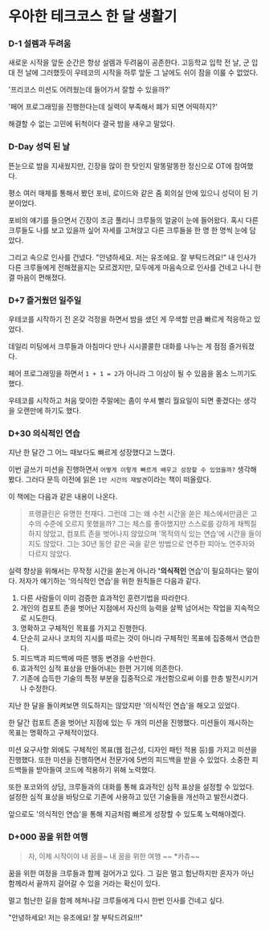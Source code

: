 # 우아한 테크코스 한 달 생활기

### D-1 설렘과 두려움

새로운 시작을 앞둔 순간은 항상 설렘과 두려움이 공존한다. 고등학교 입학 전 날, 군 입대 전 날에 그러했듯이 우테코의 시작을 하루 앞둔 그 날에도 쉬이 잠을 이룰 수 없었다.

'프리코스 미션도 어려웠는데 들어가서 잘할 수 있을까?'

'페어 프로그래밍을 진행한다는데 실력이 부족해서 폐가 되면 어떡하지?'

해결할 수 없는 고민에 뒤척이다 결국 밤을 새우고 말았다.

### D-Day 성덕 된 날

뜬눈으로 밤을 지새웠지만, 긴장을 많이 한 탓인지 말똥말똥한 정신으로 OT에 참여했다.

평소 여러 매체를 통해서 봤던 포비, 로이드와 같은 줌 회의실 안에 있으니 성덕이 된 기분이었다.

포비의 얘기를 들으면서 긴장이 조금 풀리니 크루들의 얼굴이 눈에 들어왔다. 혹시 다른 크루들도 나를 보고 있을까 싶어 자세를 고쳐앉고 다른 크루들을 한 명 한 명씩 눈에 담았다.

그리고 속으로 인사를 건넸다. "안녕하세요. 저는 유조에요. 잘 부탁드려요!" 내 인사가 다른 크루들에게 전해졌을지는 모르겠지만, 모두에게 마음속으로 인사를 건네고 나니 한결 마음이 편해졌다.

### D+7 즐거웠던 일주일

우테코를 시작하기 전 온갖 걱정을 하면서 밤을 샜던 게 무색할 만큼 빠르게 적응하고 있었다.

데일리 미팅에서 크루들과 아침마다 만나 시시콜콜한 대화를 나누는 게 점점 즐거워졌다.

페어 프로그래밍을 하면서 `1 + 1 = 2`가 아니라 그 이상이 될 수 있음을 몸소 느끼기도 했다.

우테코를 시작하고 처음 맞이한 주말에는 좀이 쑤셔 빨리 월요일이 되면 좋겠다는 생각을 오랜만에 하기도 했다.

### D+30 의식적인 연습

지난 한 달간 그 어느 때보다도 빠르게 성장했다고 느꼈다.

이번 글쓰기 미션을 진행하면서 `어떻게 이렇게 빠르게 배우고 성장할 수 있었을까?` 생각해봤다. 그러다 문득 이전에 읽은 `1만 시간의 재발견`이라는 책이 떠올랐다.

이 책에는 다음과 같은 내용이 나온다.

> 프랭클린은 유명한 천재다. 그런데 그는 왜 수천 시간을 쏟은 체스에서만큼은 고수의 수준에 오르지 못했을까? 그는 체스를 좋아했지만 스스로를 강하게 채찍질하지 않았고, 컴포트 존을 벗어나지 않았으며 '목적의식 있는 연습'에 시간을 들이지도 않았다. 그는 30년 동안 같은 곡을 같은 방법으로 연주한 피아노 연주자와 다르지 않았다.

실력 향상을 위해서는 무작정 시간을 쏟는게 아니라 **'의식적인** 연습'이 필요하다는 말이다. 저자가 얘기하는 '의식적인 연습'을 위한 원칙들은 다음과 같다.

1. 다른 사람들이 이미 검증한 효과적인 훈련기법을 따라한다.
2. 개인의 컴포트 존을 벗어난 지점에서 자신의 능력을 살짝 넘어서는 작업을 지속적으로 시도한다.
3. 명확하고 구체적인 목표를 가지고 진행한다.
4. 단순히 교사나 코치의 지시를 따르는 것이 아니라 구체적인 목표에 집중해서 연습한다.
5. 피드백과 피드백에 따른 행동 변경을 수반한다.
6. 효과적인 심적 표상을 만들어내는 한편 거기에 의존한다.
7. 기존에 습득한 기술의 특정 부분을 집중적으로 개선함으로써 이를 한층 발전시키거나 수정한다.

지난 한 달을 돌이켜보면 의도하지는 않았지만 '의식적인 연습'을 해오고 있었다.

한 달간 컴포트 존을 벗어난 지점에 있는 두 개의 미션을 진행했다. 미션들이 제시하는 목표는 명확하고 구체적이었다.

미션 요구사항 외에도 구체적인 목표(웹 접근성, 디자인 패턴 적용 등)를 가지고 미션을 진행했다. 또한 미션을 진행하면서 전문가에 5번의 피드백을 받을 수 있었다. 소중한 피드백들을 받아들여 코드에 적용하기 위해 노력했다.

또한 포코와의 상담, 크루들과의 대화를 통해 효과적인 심적 표상을 설정할 수 있었다. 설정한 심적 표상을 바탕으로 기존에 사용하고 있던 기술들을 개선하고 발전시켰다.

앞으로도 '의식적인 연습'을 통해 지금처럼 빠르게 성장할 수 있도록 노력해야겠다.

### D+000 꿈을 위한 여행

> 자, 이제 시작이야 내 꿈을~ 내 꿈을 위한 여행 ~~ \*카츄~~

꿈을 위한 여정을 크루들과 함께 걸어가고 있다. 그 길은 멀고 험난하지만 혼자가 아닌 함께라서 끝까지 걸어갈 수 있을 거라는 확신이 있다.

멀고 험난한 길을 함께 헤쳐나갈 크루들에게 다시 한번 인사를 건네고 싶다.

"안녕하세요! 저는 유조에요! 잘 부탁드려요!!!"
